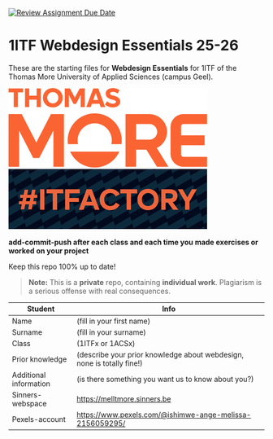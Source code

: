 [![Review Assignment Due Date](https://classroom.github.com/assets/deadline-readme-button-22041afd0340ce965d47ae6ef1cefeee28c7c493a6346c4f15d667ab976d596c.svg)](https://classroom.github.com/a/deF6Anwb)

# 1ITF Webdesign Essentials 25-26
These are the starting files for **Webdesign Essentials** for 1ITF of the Thomas More University of Applied Sciences (campus Geel).

![Thomas More University of Applied Sciences](logo.png)
![Thomas More IT Factory](itfactory.png)

**add-commit-push after each class and each time you made exercises or worked on your project**

Keep this repo 100% up to date!
> **Note:** This is a **private** repo, containing **individual work**. 
Plagiarism is a serious offense with real consequences.

| Student | Info |
| --- | ---|
| Name | (fill in your first name)       |
| Surname| (fill in your surname)  |
| Class | (1ITFx or 1ACSx) |
| Prior knowledge | (describe your prior knowledge about webdesign, none is totally fine!) |
| Additional information | (is there something you want us to know about you?) |
| Sinners-webspace | https://melltmore.sinners.be |
| Pexels-account | https://www.pexels.com/@ishimwe-ange-melissa-2156059295/ |